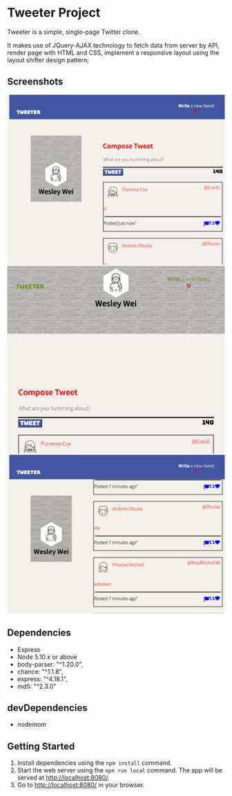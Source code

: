 # Tweeter Project

Tweeter is a simple, single-page Twitter clone.

It makes use of JQuery-AJAX technology to fetch data from server by API, render page with HTML and CSS, implement a responsive layout using the layout shifter design pattern;

## Screenshots

!["Sreenshot of desktopLayout"](https://github.com/wesleyweitianqi/tweeter/blob/master/doc/desktopLayout.png?raw=true)
!["Sreenshot of tabletLayout"](https://github.com/wesleyweitianqi/tweeter/blob/master/doc/tabletLayout.png?raw=true)
!["Sreenshot of tweets"](https://github.com/wesleyweitianqi/tweeter/blob/master/doc/tweets.png?raw=true)


## Dependencies

- Express
- Node 5.10.x or above
- body-parser: "^1.20.0",
- chance: "^1.1.8",
- express: "^4.18.1",
- md5: "^2.3.0"

## devDependencies

- nodemom

## Getting Started

1. Install dependencies using the `npm install` command.
2. Start the web server using the `npm run local` command. The app will be served at <http://localhost:8080/>.
3. Go to <http://localhost:8080/> in your browser.